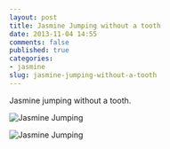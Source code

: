 ```yaml
---
layout: post
title: Jasmine Jumping without a tooth
date: 2013-11-04 14:55
comments: false
published: true
categories:
- jasmine
slug: jasmine-jumping-without-a-tooth
---
```

Jasmine jumping without a tooth.

![Jasmine Jumping](http://media.eick.us/media/photographs/2013/2013-10-30/jasmine-jumping-2013-10-30-at-19-57-05.jpg)

![Jasmine Jumping](http://media.eick.us/media/photographs/2013/2013-10-30/jasmine-jumping-2013-10-30-at-19-58-41.jpg)
